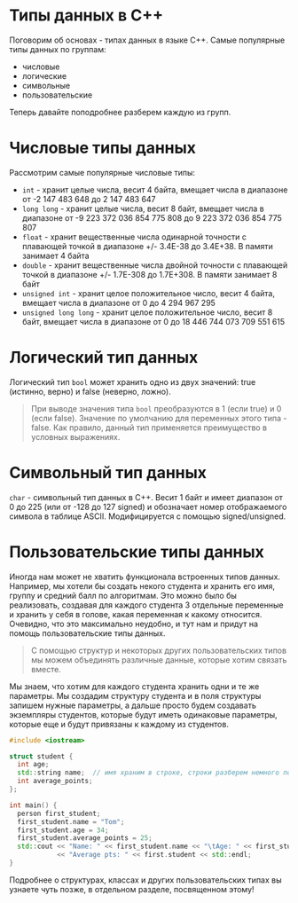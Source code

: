 # Типы данных в С++

Поговорим об основах - типах данных в языке С++.
Самые популярные типы данных по группам:
* числовые
* логические
* символьные
* пользовательские

Теперь давайте поподробнее разберем каждую из групп.

Числовые типы данных
===

Рассмотрим самые популярные числовые типы:
* `int` - хранит целые числа, весит 4 байта, вмещает числа в диапазоне от -2 147 483 648 до 2 147 483 647
* `long long` - хранит целые числа, весит 8 байт, вмещает числа в диапазоне от -9 223 372 036 854 775 808 до 9 223 372 036 854 775 807
* `float` - хранит вещественные числа одинарной точности с плавающей точкой в диапазоне +/- 3.4E-38 до 3.4E+38. В памяти занимает 4 байта
* `double` - хранит вещественные числа двойной точности с плавающей точкой в диапазоне +/- 1.7E-308 до 1.7E+308. В памяти занимает 8 байт 
* `unsigned int` - хранит целое положительное число, весит 4 байта, вмещает числа в диапазоне от 0 до 4 294 967 295
* `unsigned long long` - хранит целое положительное число, весит 8 байт, вмещает числа в диапазоне от 0 до 18 446 744 073 709 551 615

Логический тип данных
===
Логический тип `bool` может хранить одно из двух значений: true (истинно, верно) и false (неверно, ложно). 

>При выводе значения типа `bool` преобразуются в 1 (если true) и 0 (если false). Значение по умолчанию для переменных этого типа - false. Как правило, данный тип применяется преимущество в условных выражениях.

Символьный тип данных
===
`char` - символьный тип данных в C++. Весит 1 байт и имеет диапазон от 0 до 225 (или от -128 до 127 signed) и обозначает номер отображаемого символа в таблице ASCII. Модифицируется с помощью signed/unsigned. 

Пользовательские типы данных
===

Иногда нам может не хватить функционала встроенных типов данных. Например, мы хотели бы создать некого студента и хранить его имя, группу и средний балл по алгоритмам. Это можно было бы реализовать, создавая для каждого студента 3 отдельные переменные и хранить у себя в голове, какая переменная к какому относится. Очевидно, что это максимально неудобно, и тут нам и придут на помощь пользовательские типы данных.


>С помощью структур и некоторых других пользовательских типов мы можем объединять различные данные, которые хотим связать вместе.

Мы знаем, что хотим для каждого студента хранить одни и те же параметры. Мы создадим структуру студента и в поля структуры запишем нужные параметры, а дальше просто будем создавать экземпляры студентов, которые будут иметь одинаковые параметры, которые еще и будут привязаны к каждому из студентов.

```cpp
#include <iostream>

struct student {
  int age;
  std::string name;  // имя храним в строке, строки разберем немного позже
  int average_points;
};

int main() {
  person first_student;
  first_student.name = "Tom";
  first_student.age = 34;
  first_student.average_points = 25;
  std::cout << "Name: " << first_student.name << "\tAge: " << first_student.age
            << "Average pts: " << first.student << std::endl;
}
```

Подробнее о структурах, классах и других пользовательских типах вы узнаете чуть позже, в отдельном разделе, посвященном этому!


